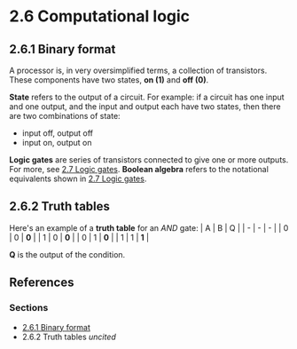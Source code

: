 # 2.6 Computational logic

## 2.6.1 Binary format

A processor is, in very oversimplified terms, a collection of transistors. These components have two states, **on (1)** and **off (0)**.

**State** refers to the output of a circuit. For example: if a circuit has one input and one output, and the input and output each have two states, then there are two combinations of state:
 - input off, output off
 - input on, output on

**Logic gates** are series of transistors connected to give one or more outputs. For more, see [2.7 Logic gates](/theory/02/LOGIC_GATES.md). **Boolean algebra** refers to the notational equivalents shown in [2.7 Logic gates](/theory/02/LOGIC_GATES.md).

## 2.6.2 Truth tables

Here's an example of a **truth table** for an *AND* gate:
| A | B | Q |
| - | - | - |
| 0 | 0 | **0** |
| 1 | 0 | **0** |
| 0 | 1 | **0** |
| 1 | 1 | **1** |

**Q** is the output of the condition.

## References

### Sections
 - [2.6.1 Binary format](https://www.bbc.co.uk/bitesize/guides/zjw8jty/revision/1)
 - 2.6.2 Truth tables *uncited*
